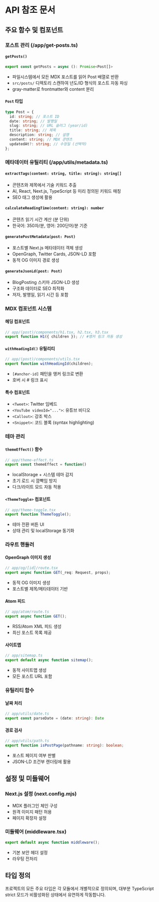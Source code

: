 # API 참조 문서

## 주요 함수 및 컴포넌트

### 포스트 관리 (/app/get-posts.ts)

#### `getPosts()`

```typescript
export const getPosts = async (): Promise<Post[]>
```

- 파일시스템에서 모든 MDX 포스트를 읽어 Post 배열로 반환
- `src/posts/` 디렉토리 스캔하여 년도/ID 형식의 포스트 자동 파싱
- gray-matter로 frontmatter와 content 분리

#### `Post` 타입

```typescript
type Post = {
  id: string; // 포스트 ID
  date: string; // 발행일
  slug: string; // URL 슬러그 (year/id)
  title: string; // 제목
  description: string; // 설명
  content: string; // MDX 콘텐츠
  updatedAt?: string; // 수정일 (선택적)
};
```

### 메타데이터 유틸리티 (/app/utils/metadata.ts)

#### `extractTags(content: string, title: string): string[]`

- 콘텐츠와 제목에서 기술 키워드 추출
- AI, React, Next.js, TypeScript 등 미리 정의된 키워드 매칭
- SEO 태그 생성에 활용

#### `calculateReadingTime(content: string): number`

- 콘텐츠 읽기 시간 계산 (분 단위)
- 한국어: 350자/분, 영어: 200단어/분 기준

#### `generatePostMetadata(post: Post)`

- 포스트별 Next.js 메타데이터 객체 생성
- OpenGraph, Twitter Cards, JSON-LD 포함
- 동적 OG 이미지 경로 생성

#### `generateJsonLd(post: Post)`

- BlogPosting 스키마 JSON-LD 생성
- 구조화 데이터로 SEO 최적화
- 저자, 발행일, 읽기 시간 등 포함

### MDX 컴포넌트 시스템

#### 헤딩 컴포넌트

```typescript
// app/(post)/components/h1.tsx, h2.tsx, h3.tsx
export function H1({ children }); // #앵커 링크 자동 생성
```

#### `withHeadingId()` 유틸리티

```typescript
// app/(post)/components/utils.tsx
export function withHeadingId(children);
```

- `[#anchor-id]` 패턴을 앵커 링크로 변환
- 호버 시 # 링크 표시

#### 특수 컴포넌트

- `<Tweet>`: Twitter 임베드
- `<YouTube videoId="...">`: 유튜브 비디오
- `<Callout>`: 강조 박스
- `<Snippet>`: 코드 블록 (syntax highlighting)

### 테마 관리

#### `themeEffect()` 함수

```typescript
// app/theme-effect.ts
export const themeEffect = function()
```

- localStorage + 시스템 테마 감지
- 초기 로드 시 깜빡임 방지
- 다크/라이트 모드 자동 적용

#### `<ThemeToggle>` 컴포넌트

```typescript
// app/theme-toggle.tsx
export function ThemeToggle();
```

- 테마 전환 버튼 UI
- 상태 관리 및 localStorage 동기화

### 라우트 핸들러

#### OpenGraph 이미지 생성

```typescript
// app/og/[id]/route.tsx
export async function GET(_req: Request, props);
```

- 동적 OG 이미지 생성
- 포스트별 제목/메타데이터 기반

#### Atom 피드

```typescript
// app/atom/route.ts
export async function GET();
```

- RSS/Atom XML 피드 생성
- 최신 포스트 목록 제공

#### 사이트맵

```typescript
// app/sitemap.ts
export default async function sitemap();
```

- 동적 사이트맵 생성
- 모든 포스트 URL 포함

### 유틸리티 함수

#### 날짜 처리

```typescript
// app/utils/date.ts
export const parseDate = (date: string): Date
```

#### 경로 검사

```typescript
// app/utils/path.ts
export function isPostPage(pathname: string): boolean;
```

- 포스트 페이지 여부 판별
- JSON-LD 조건부 렌더링에 활용

## 설정 및 미들웨어

### Next.js 설정 (next.config.mjs)

- MDX 플러그인 체인 구성
- 원격 이미지 패턴 허용
- 페이지 확장자 설정

### 미들웨어 (middleware.tsx)

```typescript
export default async function middleware();
```

- 기본 보안 헤더 설정
- 라우팅 전처리

## 타입 정의

프로젝트의 모든 주요 타입은 각 모듈에서 개별적으로 정의되며, 대부분 TypeScript strict 모드가 비활성화된 상태에서 유연하게 작동합니다.
